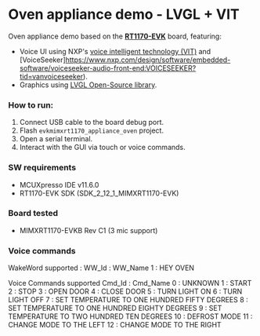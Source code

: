 # Oven appliance demo - LVGL + VIT
Oven appliance demo based on the **[RT1170-EVK](https://www.nxp.com/design/development-boards/i-mx-evaluation-and-development-boards/i-mx-rt1170-evaluation-kit:MIMXRT1170-EVK)** board, featuring:

- Voice UI using NXP's [voice intelligent technology (VIT)](https://www.nxp.com/design/software/embedded-software/voice-intelligent-technology:VOICE-INTELLIGENT-TECHNOLOGY?tid=vanvit) and [VoiceSeeker]https://www.nxp.com/design/software/embedded-software/voiceseeker-audio-front-end:VOICESEEKER?tid=vanvoiceseeker).
- Graphics using [LVGL Open-Source library](https://www.nxp.com/design/software/embedded-software/lvgl-open-source-graphics-library:LITTLEVGL-OPEN-SOURCE-GRAPHICS-LIBRARY).

### How to run:

1. Connect USB cable to the board debug port.
2. Flash `evkmimxrt1170_appliance_oven` project.
3. Open a serial terminal.
4. Interact with the GUI via touch or voice commands.

### SW requirements
- MCUXpresso IDE v11.6.0
- RT1170-EVK SDK (SDK_2_12_1_MIMXRT1170-EVK)

### Board tested
- MIMXRT1170-EVKB Rev C1 (3 mic support)

### Voice commands
WakeWord supported : 
    WW_Id  : WW_Name
      1    : HEY OVEN

Voice Commands supported
    Cmd_Id : Cmd_Name
      0    : UNKNOWN
      1    : START
      2    : STOP
      3    : OPEN DOOR
      4    : CLOSE DOOR
      5    : TURN LIGHT ON
      6    : TURN LIGHT OFF
      7    : SET TEMPERATURE TO ONE HUNDRED FIFTY DEGREES
      8    : SET TEMPERATURE TO ONE HUNDRED EIGHTY DEGREES
      9    : SET TEMPERATURE TO TWO HUNDRED TEN DEGREES
      10   : DEFROST MODE
      11   : CHANGE MODE TO THE LEFT
      12   : CHANGE MODE TO THE RIGHT
